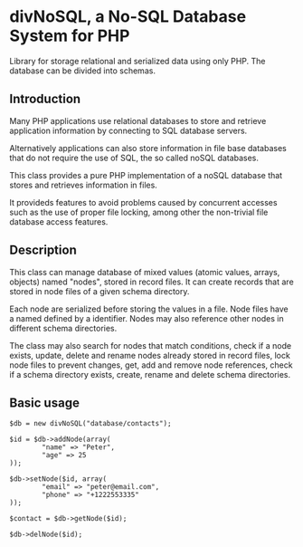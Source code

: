 divNoSQL, a No-SQL Database System for PHP  
==========================================
Library for storage relational and serialized data using only PHP. The database can be divided into schemas.

Introduction
------------
Many PHP applications use relational databases to store and retrieve application information by connecting to SQL database servers.

Alternatively applications can also store information in file base databases that do not require the use of SQL, the so called noSQL databases.

This class provides a pure PHP implementation of a noSQL database that stores and retrieves information in files.

It provideds features to avoid problems caused by concurrent accesses such as the use of proper file locking, among other the non-trivial file database access features.

Description
------------
This class can manage database of mixed values (atomic values, arrays, objects) named "nodes", stored in record files. It can create records that are stored in node files of a given schema directory.

Each node are serialized before storing the values in a file. Node files have a named defined by a identifier. Nodes may also reference other nodes in different schema directories.

The class may also search for nodes that match conditions, check if a node  exists, update, delete and rename nodes already stored in record files, lock node files to prevent changes, get, add and remove node references, check if a schema directory exists, create, rename and delete schema directories.

Basic usage
------
    
    $db = new divNoSQL("database/contacts");
    
    $id = $db->addNode(array(
    		"name" => "Peter",
    		"age" => 25
    ));
    
    $db->setNode($id, array(
    		"email" => "peter@email.com",
    		"phone" => "+1222553335"
    ));
    
    $contact = $db->getNode($id);
    
    $db->delNode($id);
